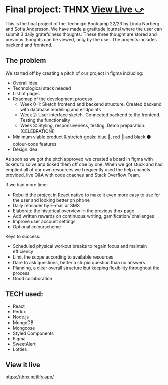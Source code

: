 # Final project: THNX [View Live &#10555;](https://thnx.netlify.app/)

This is the final project of the Technigo Bootcamp 22/23 by Linda Norberg and Sofia Andersson. We have made a gratitude journal where the user can submit 3 daily gratefulness thoughts: These three thought are stored and previous thoughts can be viewed, only by the user. The projects includes backend and frontend.

## The problem

We started off by creating a pitch of our project in figma including:
- Overall idea
- Technological stack needed
- List of pages
- Roadmap of the development process
    - Week 0-1: Sketch frontend and backend structure. Created backend with database modeling and endpoints
    - Week 2: User interface sketch. Connected backend to the frontend. Testing the functionality
    - Week 3: Styling, responsiveness, testing. Demo preparation. (CELEBRATION!)
- Minimum viable product & stretch goals: blue 🔵, red 🔴 and black ⚫️ colour-code features
- Design idea

As soon as we got the pitch approved we created a board in figma with tickets to solve and ticked them off one by one. When we got stuck and had emptied all of our own resources we frequently used the help chanels provided, live Q&A with code coaches and Stack Overflow Team. 

If we had more time:
- Rebuild the project in React native to make it even more easy to use for the user and looking better on phone
- Daily reminder by E-mail or SMS
- Elaborate the historical overview in the previous thnx page
- Add written rewards on continuous writing, gamification/ challenges
- Improve user account settings
- Optional colourscheme

Keys to success:
- Scheduled physical workout breaks to regain focus and maintain efficiency
- Limit the scope according to available resources
- Dare to ask questions, better a stupid question than no answers
- Planning, a clear overall structure but keeping flexibility throughout the process
- Good collaboration

## TECH used:
- React
- Redux
- Node.js
- MongoDB
- Mongoose
- Styled Components
- Figma
- SweetAlert 
- Lotties

## View it live

https://thnx.netlify.app/

